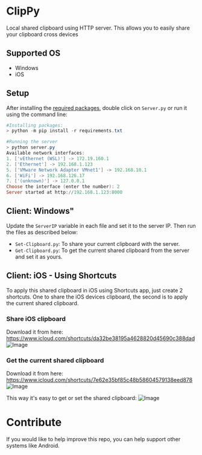 # ClipPy
Local shared clipboard using HTTP server. This allows you to easily share your clipboard cross devices

## Supported OS
- Windows
- iOS

## Setup
After installing the [required packages](#requirements), double click on `Server.py` or run it using the command line:
```powershell
#Installing packages:
> python -m pip install -r requirements.txt

#Running the server
> python server.py
Available network interfaces:
1. ['vEthernet (WSL)'] -> 172.19.160.1
2. ['Ethernet'] -> 192.168.1.123
5. ['VMware Network Adapter VMnet1'] -> 192.168.10.1
6. ['WiFi'] -> 192.168.126.17
7. ['(unknown)'] -> 127.0.0.1
Choose the interface (enter the number): 2
Server started at http://192.168.1.123:8000
```

## Client: Windows"
Update the `ServerIP` variable in each file and set it to the server IP. Then run the files as described below:
- `Set-Clipboard.py`: To share your current clipboard with the server.
- `Get-Clipboard.py`: To get the current shared clipboard from the server and set it as yours.

## Client: iOS - Using Shortcuts
To apply this shared clipboard in iOS using Shortcuts app, just create 2 shortcuts. One to share the iOS devices clipboard, the second is to apply the current shared clipboard.

### Share iOS clipboard
Download it from here: 
https://www.icloud.com/shortcuts/da32be38195a4628820d45690c388dad
![Image](https://imgur.com/tSlQNZF.png)

### Get the current shared clipboard
Download it from here: 
https://www.icloud.com/shortcuts/7e62e35bf85c48b58604579138eed878
![Image](https://imgur.com/QPoTuts.png)

This way it's easy to get or set the shared clipboard:
![Image](https://i.imgur.com/L5DqKv0.png)


# Contribute
If you would like to help improve this repo, you can help support other systems like Android.
